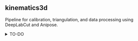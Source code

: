 ## kinematics3d
Pipeline for calibration, triangulation, and data processing using DeepLabCut and Anipose.


<details>
<summary>TO-DO</summary>

  + [x] Test the dlc and anipose pipeline
  + [x] Tuning for filtering parameters
  + [x] Calibration videos and files
  + [x] Figure out the axes and dimension
  + [x] Check other constraints
  + [ ] Documentation - docstrings
  + [ ] [WIP] Documentation - steps, wiki about calibration etc.
  + [ ] Add loading of points as a sep fnc and fix the indices. (?)
  + [x] Right now if a given directory already exists. Anipose does not run in that directory. Add a function to delete directories.
  + [ ] Change server names.
  + [x] Implement the new approach with the animal calibration.
  + [ ] TODO after the annotation -> reduce the constraints during triangulation
  + [ ] TODO after the annotation -> only take one side of the pose predictions on the side cameras.

### DLC to-do
+ [ ] Merge different annotations for cam 3 and 5
+ [ ] Check the annotations again
+ [ ] Annotate the newest experiments
+ [ ] Double check the key points. Exclude the key points that are merely visible from one camera (e.g. right thorax coxa is rarely visible from the left front view.)

</details>
